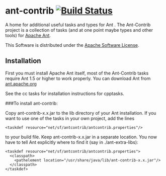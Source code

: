 # ant-contrib [![Build Status](https://travis-ci.org/cniweb/ant-contrib.svg?branch=master)](https://travis-ci.org/cniweb/ant-contrib)
A home for additional useful tasks and types for Ant .
The Ant-Contrib project is a collection of tasks (and at one point maybe types and other tools) for [Apache Ant](http://ant.apache.org).

This Software is distributed under the [Apache Software License](LICENSE.md).

## Installation

First you must install Apache Ant itself, most of the Ant-Contrib tasks require Ant 1.5 or higher to work properly.
You can download Ant from [ant.apache.org](http://ant.apache.org/bindownload.cgi)

See the cc tasks for installation instructions for cpptasks.

###To install ant-contrib:

Copy ant-contrib-x.x.jar to the lib directory of your Ant installation. If you want to use one of the tasks in your own project, add the lines

    <taskdef resource="net/sf/antcontrib/antcontrib.properties"/>

to your build file.
Keep ant-contrib-x.x.jar in a separate location.
You now have to tell Ant explicitly where to find it (say in ./ant-extra-libs):

    <taskdef resource="net/sf/antcontrib/antcontrib.properties">
      <classpath>
        <pathelement location="/usr/share/java/lib/ant-contrib-x.x.jar"/>
      </classpath>
    </taskdef>


